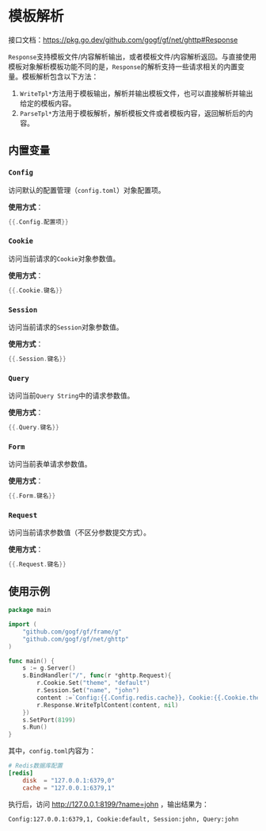 

# 模板解析

接口文档：https://pkg.go.dev/github.com/gogf/gf/net/ghttp#Response

`Response`支持模板文件/内容解析输出，或者模板文件/内容解析返回。与直接使用模板对象解析模板功能不同的是，`Response`的解析支持一些请求相关的内置变量。模板解析包含以下方法：

1. `WriteTpl*`方法用于模板输出，解析并输出模板文件，也可以直接解析并输出给定的模板内容。
1. `ParseTpl*`方法用于模板解析，解析模板文件或者模板内容，返回解析后的内容。

## 内置变量

### `Config`
访问默认的配置管理（`config.toml`）对象配置项。

**使用方式**：
```go
{{.Config.配置项}}
```

### `Cookie`
访问当前请求的`Cookie`对象参数值。

**使用方式**：
```go
{{.Cookie.键名}}
```

### `Session`
访问当前请求的`Session`对象参数值。

**使用方式**：
```go
{{.Session.键名}}
```

### `Query`
访问当前`Query String`中的请求参数值。

**使用方式**：
```go
{{.Query.键名}}
```

### `Form`
访问当前表单请求参数值。

**使用方式**：
```go
{{.Form.键名}}
```

### `Request`
访问当前请求参数值（不区分参数提交方式）。

**使用方式**：
```go
{{.Request.键名}}
```

## 使用示例
```go
package main

import (
    "github.com/gogf/gf/frame/g"
    "github.com/gogf/gf/net/ghttp"
)

func main() {
    s := g.Server()
    s.BindHandler("/", func(r *ghttp.Request){
        r.Cookie.Set("theme", "default")
        r.Session.Set("name", "john")
        content :=`Config:{{.Config.redis.cache}}, Cookie:{{.Cookie.theme}}, Session:{{.Session.name}}, Query:{{.Query.name}}`
        r.Response.WriteTplContent(content, nil)
    })
    s.SetPort(8199)
    s.Run()
}
```

其中，`config.toml`内容为：
```toml
# Redis数据库配置
[redis]
    disk  = "127.0.0.1:6379,0"
    cache = "127.0.0.1:6379,1"
```

执行后，访问 http://127.0.0.1:8199/?name=john ，输出结果为：
```html
Config:127.0.0.1:6379,1, Cookie:default, Session:john, Query:john
```












